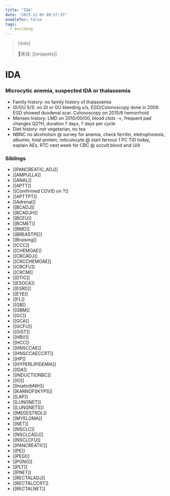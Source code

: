 ```yaml
---
title: "IDA"
date: "2023-12-05 09:57:35"
enableToc: false
tags:
  - building
---
```

> [!info]
>
> 🌱來自: [[snippets]]
# IDA
### Microcytic anemia, suspected IDA or thalassemia
- Family history: no family history of thalassemia
- GI/GU S/S: no GI or GU bleeding s/s, EGD/Colonoscopy done in 2009. EGD showed duodenal scar. Colonoscopy on 2015/6 hemorrhoid
- Menses history: LMD on 2010/00/00, blood clots -+, frequent pad changes Q2?H, duration ? days, ? days per cycle
- Diet history: not vegetarian, no tea
- NBNC no alcoholism
  @ survey for anemia, check ferritin, eletrophoresis, albumin, total protein, reticulocyte
  @ start ferrous 1 PC TID today, explain AEs, RTC next week for CBC
  @ occult blood and U/A
### Siblings
- [[PANCREATIC_ADJ]]
- [[AMPULLA]]
- [[ANAL]]
- [[APTT]]
- [[Comfirmed COVID on ?]]
- [[APTTPT]]
- [[Adrenal]]
- [[BCADJ]]
- [[BCADJH]]
- [[BCFU]]
- [[BCMET]]
- [[BMD]]
- [[BREASTPE]]
- [[Bruising]]
- [[CCC]]
- [[CHEMOAE]]
- [[CRCADJ]]
- [[CRCCHEMOAE]]
- [[CRCFU]]
- [[CRCM]]
- [[DTIC]]
- [[ESOCA]]
- [[ESRD]]
- [[EYE]]
- [[FL]]
- [[GB]]
- [[GBM]]
- [[GC]]
- [[GCA]]
- [[GCFU]]
- [[GIST]]
- [[HBV]]
- [[HCC]]
- [[HNSCCAE]]
- [[HNSCCAECCRT]]
- [[HP]]
- [[HYPERLIPIDEMIA]]
- [[IDA]]
- [[INDUCTIONBC]]
- [[IO]]
- [[ImatinibNIH]]
- [[KARNOFSKYPS]]
- [[LAP]]
- [[LUNGNET]]
- [[LUNGNETS]]
- [[MEGESTROL]]
- [[MYELOMA]]
- [[NET]]
- [[NSCLC]]
- [[NSCLCADJ]]
- [[NSCLCFU]]
- [[PANCREATIC]]
- [[PE]]
- [[PEGI]]
- [[PGNG]]
- [[PLT]]
- [[PNET]]
- [[RECTALADJ]]
- [[RECTALCCRT]]
- [[RECTALNET]]
